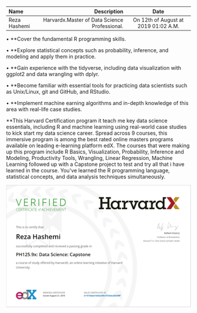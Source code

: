 | Name | Description | Date
| :- |-------------: | :-:
| Reza Hashemi| Harvardx.Master of Data Science Professional.  | On 12th of August at 2019 01:02 A.M.

• **Cover the fundamental R programming skills.

• **Explore statistical concepts such as probability, inference, and modeling and apply them in practice.

• **Gain experience with the tidyverse, including data visualization with ggplot2 and data wrangling with dplyr.

• **Become familiar with essential tools for practicing data scientists such as Unix/Linux, git and GitHub, and RStudio.

• **Implement machine earning algorithms and in-depth knowledge of this area with real-life case studies.

**This Harvard Certification program it teach me key data science essentials, including R and machine learning using real-world case studies to kick start my data science career. Spread across 9 courses, this immersive program is among the best rated online masters programs available on leading e-learning platform edX. The courses that were making up this program include R Basics, Visualization, Probability, Inference and Modeling, Productivity Tools, Wrangling, Linear Regression, Machine Learning followed up with a Capstone project to test and try all that i have learned in the course. You've learned the R programming language, statistical concepts, and data analysis techniques simultaneously.

![Harvardx Data Science Certification](Harvard.PH125.9x.Data%20Science%20Capstone.PNG)
